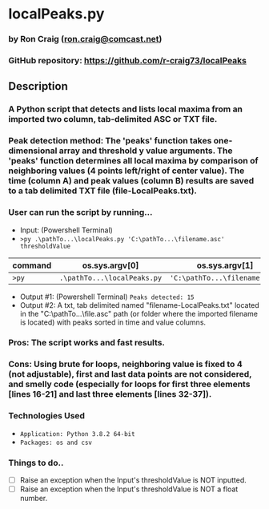 # localPeaks.py

### by Ron Craig (ron.craig@comcast.net)
### GitHub repository: https://github.com/r-craig73/localPeaks

## Description
###  A Python script that detects and lists local maxima from an imported two column, tab-delimited ASC or TXT file.

### Peak detection method: The 'peaks' function takes one-dimensional array and threshold y value arguments. The 'peaks' function determines all local maxima by comparison of neighboring values (4 points left/right of center value).  The time (column A) and peak values (column B) results are saved to a tab delimited TXT file (file-LocalPeaks.txt).

### User can run the script by running...
* Input: (Powershell Terminal)
* ```>py .\pathTo...\localPeaks.py 'C:\pathTo...\filename.asc' thresholdValue```

command | os.sys.argv[0] | os.sys.argv[1] | os.sys.argv[2]
------- | -------------- | -------------- | --------------
```>py``` | ```.\pathTo...\localPeaks.py``` | ```'C:\pathTo...\filename.asc'``` | ```thresholdValue```
* Output #1: (Powershell Terminal) ```Peaks detected: 15```
* Output #2: A txt, tab delimited named "filename-LocalPeaks.txt" located in the "C:\pathTo...\file.asc" path (or folder where the imported filename is located) with peaks sorted in time and value columns.

### Pros: The script works and fast results.

### Cons: Using brute for loops,  neighboring value is fixed to 4 (not adjustable), first and last data points are not considered, and smelly code (especially for loops for first three elements [lines 16-21] and last three elements [lines 32-37]).

### Technologies Used
* ```Application: Python 3.8.2 64-bit```
* ```Packages: os and csv```

### Things to do..
- [ ] Raise an exception when the Input's thresholdValue is NOT inputted.
- [ ] Raise an exception when the Input's thresholdValue is NOT a float number.
